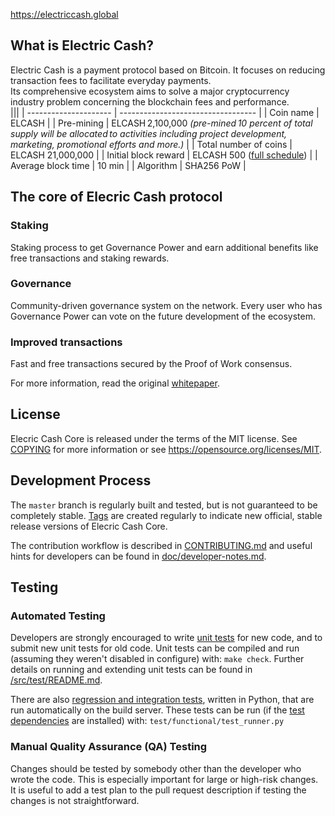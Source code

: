 https://electriccash.global

What is Electric Cash?
----------------
Electric Cash is a payment protocol based on Bitcoin. It focuses on reducing transaction fees to facilitate everyday payments.   
Its comprehensive ecosystem aims to solve a major cryptocurrency industry problem concerning the blockchain fees and performance.  
|||
| --------------------- | ---------------------------------- |
| Coin name             | ELCASH                             | 
| Pre-mining | ELCASH 2,100,000  *(pre-mined 10 percent of total supply will be allocated to activities including project development, marketing, promotional efforts and more.)*                                          | 
| Total number of coins | ELCASH 21,000,000                  | 
| Initial block reward  | ELCASH 500 ([full schedule](MINING.md)) |
| Average block time    | 10 min                             |
| Algorithm             | SHA256 PoW                         |

The core of Elecric Cash protocol
---------------------------------

### Staking
Staking process to get Governance Power and earn additional benefits like free transactions and staking rewards. 

### Governance
Community-driven governance system on the network. Every user who has Governance Power can vote on the future development of the ecosystem.  

### Improved transactions
Fast and free transactions secured by the Proof of Work consensus. 

For more information, read the original [whitepaper](#).

License
-------

Elecric Cash Core is released under the terms of the MIT license. See [COPYING](COPYING) for more
information or see https://opensource.org/licenses/MIT.

Development Process
-------------------

The `master` branch is regularly built and tested, but is not guaranteed to be
completely stable. [Tags](https://github.com/electric-cash/electric-cash/tags) are created
regularly to indicate new official, stable release versions of Elecric Cash Core.

The contribution workflow is described in [CONTRIBUTING.md](CONTRIBUTING.md)
and useful hints for developers can be found in [doc/developer-notes.md](doc/developer-notes.md).

Testing
-------

### Automated Testing

Developers are strongly encouraged to write [unit tests](src/test/README.md) for new code, and to
submit new unit tests for old code. Unit tests can be compiled and run
(assuming they weren't disabled in configure) with: `make check`. Further details on running
and extending unit tests can be found in [/src/test/README.md](/src/test/README.md).

There are also [regression and integration tests](/test), written
in Python, that are run automatically on the build server.
These tests can be run (if the [test dependencies](/test) are installed) with: `test/functional/test_runner.py`

### Manual Quality Assurance (QA) Testing

Changes should be tested by somebody other than the developer who wrote the
code. This is especially important for large or high-risk changes. It is useful
to add a test plan to the pull request description if testing the changes is
not straightforward.
